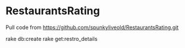 RestaurantsRating
=================


Pull code from https://github.com/spunkyliveold/RestaurantsRating.git

rake db:create
rake get:restro_details


